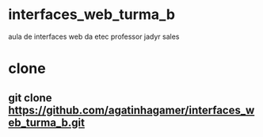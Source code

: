 # interfaces_web_turma_b
aula de interfaces web da etec professor jadyr sales

# clone

## git clone https://github.com/agatinhagamer/interfaces_web_turma_b.git
